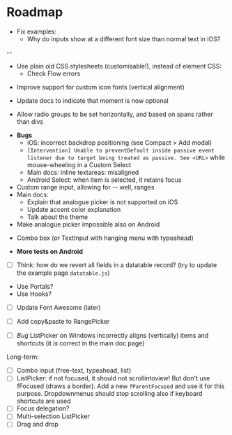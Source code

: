 # Roadmap

* Fix examples:
    * Why do inputs show at a different font size than normal text in iOS?

--
* Use plain old CSS stylesheets (customisable!), instead of element CSS:
    * Check Flow errors


- Improve support for custom icon fonts (vertical alignment)
- Update docs to indicate that moment is now optional

- Allow radio groups to be set horizontally, and based on spans rather than divs

* **Bugs**
    * iOS: incorrect backdrop positioning (see Compact > Add modal)
    * `[Intervention] Unable to preventDefault inside passive event listener due to target being treated as passive. See <URL>` while mouse-wheeling in a Custom Select
    * Main docs: inline textareas: misaligned
    * Android Select: when item is selected, it retains focus
* Custom range input, allowing for -- well, ranges
* Main docs:
    * Explain that analogue picker is not supported on iOS
    * Update accent color explanation
    * Talk about the theme
* Make analogue picker impossible also on Android
- Combo box (or TextInput with hanging menu with typeahead)
* **More tests on Android**
* [ ] Think: how do we revert all fields in a datatable record? (try to update the example page `datatable.js`)
* Use Portals?
* Use Hooks?
* [ ] Update Font Awesome (later)

* [ ] Add copy&paste to RangePicker
* [ ] _Bug_ ListPicker on Windows incorrectly aligns (vertically) items and shortcuts (it _is_ correct in the main doc page)

Long-term:

* [ ] Combo input (free-text, typeahead, list)
* [ ] ListPicker: if not focused, it should not scrollintoview! But don't use fFocused (draws a border). Add a new `fParentFocused` and use it for this purpose. Dropdownmenus should stop scrolling also if keyboard shortcuts are used
* [ ] Focus delegation?
* [ ] Multi-selection ListPicker
* [ ] Drag and drop
